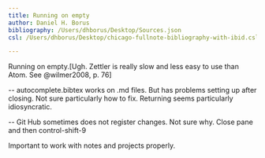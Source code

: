 ```yaml
---
title: Running on empty
author: Daniel H. Borus
bibliography: /Users/dhborus/Desktop/Sources.json
csl: /Users/dhborus/Desktop/chicago-fullnote-bibliography-with-ibid.csl

---
```

Running on empty.[Ugh. Zettler is really slow and less easy to use than Atom. See  @wilmer2008, p. 76]


-- autocomplete.bibtex works on .md files. But has problems setting up after closing. Not sure particularly how to fix. Returning seems particularly idiosyncratic.

-- Git Hub sometimes does not register changes. Not sure why. Close pane and then control-shift-9

Important to work with notes and projects properly.
